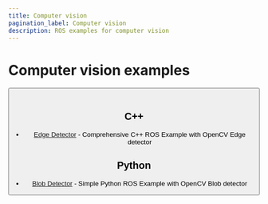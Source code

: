 ```yaml
---
title: Computer vision
pagination_label: Computer vision
description: ROS examples for computer vision
---
```


# Computer vision examples

<Button label="🔗 ctu-mrs/mrs_computer_vision_examples repository" link="https://github.com/ctu-mrs/mrs_computer_vision_examples" block /><br />

## C++

* [Edge Detector](./cpp/edge_detector) - Comprehensive C++ ROS Example with OpenCV Edge detector

## Python

* [Blob Detector](./python/blob_detector) - Simple Python ROS Example with OpenCV Blob detector
